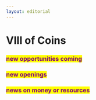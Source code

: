 ```yaml
---
layout: editorial
---
```


# VIII of Coins

###

### <mark style="color:purple;">new opportunities coming</mark>&#x20;

### <mark style="color:purple;">new openings</mark>&#x20;

### <mark style="color:purple;">news on money or resources</mark>

<mark style="color:purple;"></mark>

<mark style="color:purple;"></mark>
